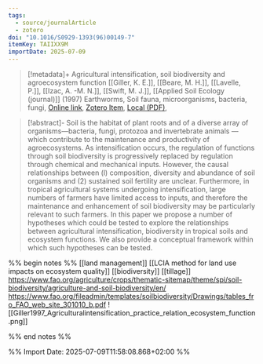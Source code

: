 ```yaml
---
tags:
  - source/journalArticle
  - zotero
doi: "10.1016/S0929-1393(96)00149-7"
itemKey: TAIIXX9M
importDate: 2025-07-09
---
```

>[!metadata]+
> Agricultural intensification, soil biodiversity and agroecosystem function
> [[Giller, K. E.]], [[Beare, M. H.]], [[Lavelle, P.]], [[Izac, A. -M. N.]], [[Swift, M. J.]], 
> [[Applied Soil Ecology (journal)]] (1997)
> Earthworms, Soil fauna, microorganisms, bacteria, fungi, 
> [Online link](https://www.sciencedirect.com/science/article/pii/S0929139396001497), [Zotero Item](zotero://select/library/items/TAIIXX9M), [Local (PDF)](file://C:/Users/aburg/Documents/references/zotero/storage/WT3FPZ39/Giller1997_Agriculturalintensification.pdf), 

>[!abstract]-
>Soil is the habitat of plant roots and of a diverse array of organisms—bacteria, fungi, protozoa and invertebrate animals —which contribute to the maintenance and productivity of agroecosystems. As intensification occurs, the regulation of functions through soil biodiversity is progressively replaced by regulation through chemical and mechanical inputs. However, the causal relationships between (l) composition, diversity and abundance of soil organisms and (2) sustained soil fertility are unclear. Furthermore, in tropical agricultural systems undergoing intensification, large numbers of farmers have limited access to inputs, and therefore the maintenance and enhancement of soil biodiversity may be particularly relevant to such farmers. In this paper we propose a number of hypotheses which could be tested to explore the relationships between agricultural intensification, biodiversity in tropical soils and ecosystem functions. We also provide a conceptual framework within which such hypotheses can be tested.

%% begin notes %%
[[land management]]
[[LCIA method for land use impacts on ecosystem quality]]
[[biodiversity]]
[[tillage]]
https://www.fao.org/agriculture/crops/thematic-sitemap/theme/spi/soil-biodiversity/agriculture-and-soil-biodiversity/en/
https://www.fao.org/fileadmin/templates/soilbiodiversity/Drawings/tables_fro_FAO_web_site_301010_b.pdf
![[Giller1997_Agriculturalintensification_practice_relation_ecosystem_function.png]]

%% end notes %%

%% Import Date: 2025-07-09T11:58:08.868+02:00 %%
